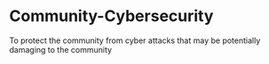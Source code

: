 # Community-Cybersecurity
To protect the community from cyber attacks that may be potentially damaging to the community

